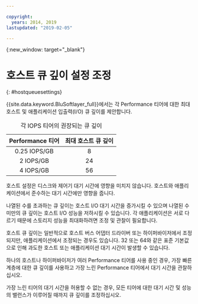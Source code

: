 ```yaml
---

copyright:
  years: 2014, 2019
lastupdated: "2019-02-05"

---
```

{:new_window: target="_blank"}

# 호스트 큐 깊이 설정 조정
{: #hostqueuesettings}

{{site.data.keyword.BluSoftlayer_full}}에서는 각 Performance 티어에 대한 최대 호스트 및 애플리케이션 입출력(I/O) 큐 깊이를 제안합니다.

<table align="center">
  <caption>각 IOPS 티어의 권장되는 큐 깊이</caption>
        <thead>
	    <tr>
		<th>Performance 티어</th>
		<th>최대 호스트 큐 깊이</th>
	    </tr>
	</thead>
	<tbody>
   	    <tr>
		<td style="text-align: center; vertical-align: middle;">0.25 IOPS/GB</td>
		<td style="text-align: center; vertical-align: middle;">8</td>
	    </tr>
	    <tr>
		<td style="text-align: center; vertical-align: middle;">2 IOPS/GB</td>
		<td style="text-align: center; vertical-align: middle;">24</td>
	    </tr>
	    <tr>
		<td style="text-align: center; vertical-align: middle;">4 IOPS/GB</td>
		<td style="text-align: center; vertical-align: middle;">56</td>
            </tr>
         </tbody>
</table>

호스트 설정은 디스크와 제어기 대기 시간에 영향을 미치지 않습니다. 호스트와 애플리케이션에서 준수하는 대기 시간에만 영향을 줍니다.

나열된 수를 초과하는 큐 깊이는 호스트 I/O 대기 시간을 증가시킬 수 있으며 나열된 수 미만의 큐 깊이는 호스트 I/O 성능을 저하시킬 수 있습니다. 각 애플리케이션은 서로 다르기 때문에 스토리지 성능을 최대화하려면 조정 및 관찰이 필요합니다.

호스트 큐 깊이는 일반적으로 호스트 버스 어댑터 드라이버 또는 하이퍼바이저에서 조정되지만, 애플리케이션에서 조정되는 경우도 있습니다. 32 또는 64와 같은 표준 기본값으로 인해 과도한 호스트 또는 애플리케이션 대기 시간이 발생할 수 있습니다.

하나의 호스트나 하이퍼바이저가 여러 Performance 티어를 사용 중인 경우, 가장 빠른 계층에 대한 큐 깊이를 사용하고 가장 느린 Performance 티어에서 대기 시간을 관찰하십시오.

가장 느린 티어의 대기 시간을 허용할 수 없는 경우, 모든 티어에 대한 대기 시간 및 성능의 밸런스가 이루어질 때까지 큐 깊이를 조정하십시오.
